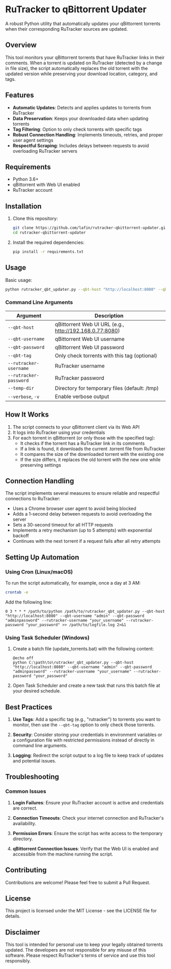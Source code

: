 # RuTracker to qBittorrent Updater

A robust Python utility that automatically updates your qBittorrent torrents when their corresponding RuTracker sources are updated.

## Overview

This tool monitors your qBittorrent torrents that have RuTracker links in their comments. When a torrent is updated on RuTracker (detected by a change in file size), the script automatically replaces the old torrent with the updated version while preserving your download location, category, and tags.

## Features

- **Automatic Updates**: Detects and applies updates to torrents from RuTracker
- **Data Preservation**: Keeps your downloaded data when updating torrents
- **Tag Filtering**: Option to only check torrents with specific tags
- **Robust Connection Handling**: Implements timeouts, retries, and proper user agent settings
- **Respectful Scraping**: Includes delays between requests to avoid overloading RuTracker servers

## Requirements

- Python 3.6+
- qBittorrent with Web UI enabled
- RuTracker account

## Installation

1. Clone this repository:
   ```bash
   git clone https://github.com/lafin/rutracker-qbittorrent-updater.git
   cd rutracker-qbittorrent-updater
   ```

2. Install the required dependencies:
   ```bash
   pip install -r requirements.txt
   ```

## Usage

Basic usage:

```bash
python rutracker_qbt_updater.py --qbt-host "http://localhost:8080" --qbt-username "admin" --qbt-password "adminpassword" --rutracker-username "your_username" --rutracker-password "your_password"
```

### Command Line Arguments

| Argument | Description |
|----------|-------------|
| `--qbt-host` | qBittorrent Web UI URL (e.g., http://192.168.0.77:8080) |
| `--qbt-username` | qBittorrent Web UI username |
| `--qbt-password` | qBittorrent Web UI password |
| `--qbt-tag` | Only check torrents with this tag (optional) |
| `--rutracker-username` | RuTracker username |
| `--rutracker-password` | RuTracker password |
| `--temp-dir` | Directory for temporary files (default: /tmp) |
| `--verbose`, `-v` | Enable verbose output |

## How It Works

1. The script connects to your qBittorrent client via its Web API
2. It logs into RuTracker using your credentials
3. For each torrent in qBittorrent (or only those with the specified tag):
   - It checks if the torrent has a RuTracker link in its comments
   - If a link is found, it downloads the current .torrent file from RuTracker
   - It compares the size of the downloaded torrent with the existing one
   - If the size differs, it replaces the old torrent with the new one while preserving settings

## Connection Handling

The script implements several measures to ensure reliable and respectful connections to RuTracker:

- Uses a Chrome browser user agent to avoid being blocked
- Adds a 1-second delay between requests to avoid overloading the server
- Sets a 30-second timeout for all HTTP requests
- Implements a retry mechanism (up to 5 attempts) with exponential backoff
- Continues with the next torrent if a request fails after all retry attempts

## Setting Up Automation

### Using Cron (Linux/macOS)

To run the script automatically, for example, once a day at 3 AM:

```bash
crontab -e
```

Add the following line:

```
0 3 * * * /path/to/python /path/to/rutracker_qbt_updater.py --qbt-host "http://localhost:8080" --qbt-username "admin" --qbt-password "adminpassword" --rutracker-username "your_username" --rutracker-password "your_password" >> /path/to/logfile.log 2>&1
```

### Using Task Scheduler (Windows)

1. Create a batch file (update_torrents.bat) with the following content:
   ```batch
   @echo off
   python C:\path\to\rutracker_qbt_updater.py --qbt-host "http://localhost:8080" --qbt-username "admin" --qbt-password "adminpassword" --rutracker-username "your_username" --rutracker-password "your_password"
   ```

2. Open Task Scheduler and create a new task that runs this batch file at your desired schedule.

## Best Practices

1. **Use Tags**: Add a specific tag (e.g., "rutracker") to torrents you want to monitor, then use the `--qbt-tag` option to only check those torrents.

2. **Security**: Consider storing your credentials in environment variables or a configuration file with restricted permissions instead of directly in command line arguments.

3. **Logging**: Redirect the script output to a log file to keep track of updates and potential issues.

## Troubleshooting

### Common Issues

1. **Login Failures**: Ensure your RuTracker account is active and credentials are correct.

2. **Connection Timeouts**: Check your internet connection and RuTracker's availability.

3. **Permission Errors**: Ensure the script has write access to the temporary directory.

4. **qBittorrent Connection Issues**: Verify that the Web UI is enabled and accessible from the machine running the script.

## Contributing

Contributions are welcome! Please feel free to submit a Pull Request.

## License

This project is licensed under the MIT License - see the LICENSE file for details.

## Disclaimer

This tool is intended for personal use to keep your legally obtained torrents updated. The developers are not responsible for any misuse of this software. Please respect RuTracker's terms of service and use this tool responsibly.